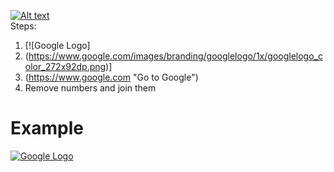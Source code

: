 [![Alt text](image.png "Tooltip text")](https://example.com) <br>
Steps:
1. [![Google Logo]
2. (https://www.google.com/images/branding/googlelogo/1x/googlelogo_color_272x92dp.png)]
3. (https://www.google.com "Go to Google") <br>
4. Remove numbers and join them
# Example
[![Google Logo](https://www.google.com/images/branding/googlelogo/1x/googlelogo_color_272x92dp.png)](https://www.google.com "Go to Google")